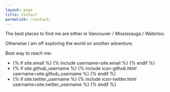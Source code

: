 ```yaml
---
layout: page
title: Contact
permalink: /contact/
---
```


The best places to find me are either in Vancouver / Mississauga / Waterloo.

Otherwise I am off exploring the world on another adventure.

Best way to reach me:
 - {% if site.email %} {% include username=site.email %} {% endif %}
 - {% if site.github_username %} {% include icon-github.html username=site.github_username %} {% endif %}
 - {% if site.twitter_username %} {% include icon-twitter.html username=site.twitter_username %} {% endif %}

<!-- Consider integrating something like SimpleForm to get a contact form on the page
 - form goes here
 - add more
 -->

<!-- You can find the source code for the Jekyll new theme at:
{% include icon-github.html username="jglovier" %} /
[jekyll-new](https://github.com/jglovier/jekyll-new)
 -->